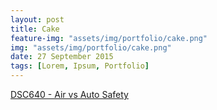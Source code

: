 ```yaml
---
layout: post
title: Cake
feature-img: "assets/img/portfolio/cake.png"
img: "assets/img/portfolio/cake.png"
date: 27 September 2015
tags: [Lorem, Ipsum, Portfolio]
---
```



[DSC640 - Air vs Auto Safety](https://github.com/knmoses/DSC640-Air-vs-Auto-Safety)
